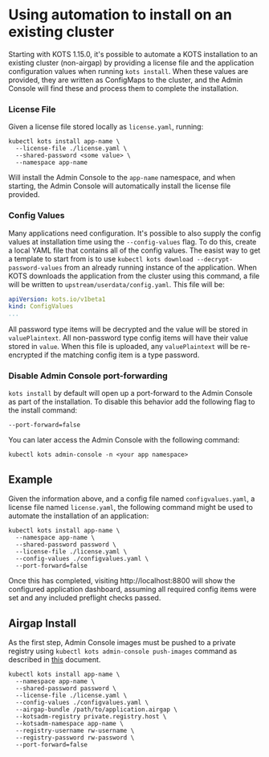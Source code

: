 # Using automation to install on an existing cluster

Starting with KOTS 1.15.0, it's possible to automate a KOTS installation to an existing cluster (non-airgap) by providing a license file and the application configuration values when running `kots install`.
When these values are provided, they are written as ConfigMaps to the cluster, and the Admin Console will find these and process them to complete the installation.

### License File

Given a license file stored locally as `license.yaml`, running:

```shell
kubectl kots install app-name \
  --license-file ./license.yaml \
  --shared-password <some value> \
  --namespace app-name
```

Will install the Admin Console to the `app-name` namespace, and when starting, the Admin Console will automatically install the license file provided.

### Config Values

Many applications need configuration. It's possible to also supply the config values at installation time using the `--config-values` flag.
To do this, create a local YAML file that contains all of the config values.
The easist way to get a template to start from is to use `kubectl kots download --decrypt-password-values` from an already running instance of the application.
When KOTS downloads the application from the cluster using this command, a file will be written to `upstream/userdata/config.yaml`.
This file will be:

```yaml
apiVersion: kots.io/v1beta1
kind: ConfigValues
...
```

All password type items will be decrypted and the value will be stored in `valuePlaintext`.
All non-password type config items will have their value stored in `value`.
When this file is uploaded, any `valuePlaintext` will be re-encrypted if the matching config item is a type password.

### Disable Admin Console port-forwarding
`kots install` by default will open up a port-forward to the Admin Console as part of the installation. To disable this behavior add the following flag to the install command:

```shell
--port-forward=false
```

You can later access the Admin Console with the following command:

```shell
kubectl kots admin-console -n <your app namespace>
```

## Example

Given the information above, and a config file named `configvalues.yaml`, a license file named `license.yaml`, the following command might be used to automate the installation of an application:

```shell
kubectl kots install app-name \
  --namespace app-name \
  --shared-password password \
  --license-file ./license.yaml \
  --config-values ./configvalues.yaml \
  --port-forward=false
```

Once this has completed, visiting http://localhost:8800 will show the configured application dashboard, assuming all required config items were set and any included preflight checks passed.

## Airgap Install

As the first step, Admin Console images must be pushed to a private registry using `kubectl kots admin-console push-images` command as described in [this](/kotsadm/installing/airgap-packages/#kots-install) document.

```shell
kubectl kots install app-name \
  --namespace app-name \
  --shared-password password \
  --license-file ./license.yaml \
  --config-values ./configvalues.yaml \
  --airgap-bundle /path/to/application.airgap \
  --kotsadm-registry private.registry.host \
  --kotsadm-namespace app-name \
  --registry-username rw-username \
  --registry-password rw-password \
  --port-forward=false
```
